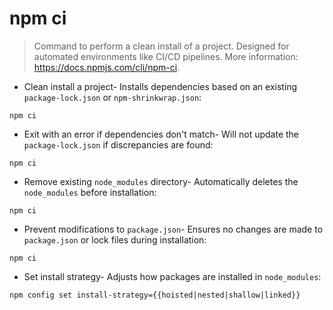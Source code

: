 # npm ci

> Command to perform a clean install of a project.
> Designed for automated environments like CI/CD pipelines.
> More information: <https://docs.npmjs.com/cli/npm-ci>.

- Clean install a project-  Installs dependencies based on an existing `package-lock.json` or `npm-shrinkwrap.json`:

`npm ci`

- Exit with an error if dependencies don't match-  Will not update the `package-lock.json` if discrepancies are found:

`npm ci`

- Remove existing `node_modules` directory-  Automatically deletes the `node_modules` before installation:

`npm ci`

- Prevent modifications to `package.json`-  Ensures no changes are made to `package.json` or lock files during installation:

`npm ci`

- Set install strategy-  Adjusts how packages are installed in `node_modules`:

`npm config set install-strategy={{hoisted|nested|shallow|linked}}`
